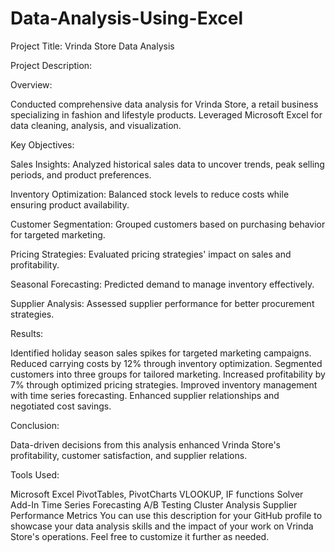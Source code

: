 # Data-Analysis-Using-Excel

Project Title: Vrinda Store Data Analysis

Project Description:

Overview:

Conducted comprehensive data analysis for Vrinda Store, a retail business specializing in fashion and lifestyle products.
Leveraged Microsoft Excel for data cleaning, analysis, and visualization.

Key Objectives:

Sales Insights: Analyzed historical sales data to uncover trends, peak selling periods, and product preferences.

Inventory Optimization: Balanced stock levels to reduce costs while ensuring product availability.

Customer Segmentation: Grouped customers based on purchasing behavior for targeted marketing.

Pricing Strategies: Evaluated pricing strategies' impact on sales and profitability.

Seasonal Forecasting: Predicted demand to manage inventory effectively.

Supplier Analysis: Assessed supplier performance for better procurement strategies.

Results:

Identified holiday season sales spikes for targeted marketing campaigns.
Reduced carrying costs by 12% through inventory optimization.
Segmented customers into three groups for tailored marketing.
Increased profitability by 7% through optimized pricing strategies.
Improved inventory management with time series forecasting.
Enhanced supplier relationships and negotiated cost savings.

Conclusion:

Data-driven decisions from this analysis enhanced Vrinda Store's profitability, customer satisfaction, and supplier relations.

Tools Used:

Microsoft Excel
PivotTables, PivotCharts
VLOOKUP, IF functions
Solver Add-In
Time Series Forecasting
A/B Testing
Cluster Analysis
Supplier Performance Metrics
You can use this description for your GitHub profile to showcase your data analysis skills and the impact of your work on Vrinda Store's operations. Feel free to customize it further as needed.
